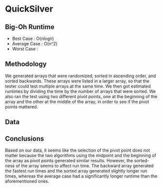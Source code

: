 # QuickSilver

## Big-Oh Runtime
  * Best Case : O(nlogn) 
  * Average Case : O(n^2)
  * Worst Case : 
  
## Methodology
  We generated arrays that were randomized, sorted in ascending order, and sorted backwards. These arrays were listed in a larger array, 
  so that the tester could test multiple arrays at the same time. We then got estimated runtimes by dividing the time by the number of 
  arrays that were sorted. We also ran the test using two different pivot points, one at the beginning of the array and the other at the 
  middle of the array, in order to see if the pivot points mattered. 

## Data

## Conclusions
 Based on our data, it seems like the selection of the pivot point does not matter because the two algorithms using the midpoint and the beginning of the array as pivot points generated similar results. However, the sorted-ness of the array seems to affect run time. The backward array generated the fastest run times and the sorted array generated slightly longer run times, whereas the average case had a significantly longer runtime than the aforementioned ones.
